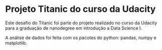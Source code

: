 # Projeto Titanic do curso da Udacity
Este desafio do Titanic foi parte do projeto realizado no curso da Udacity para a graduação de nanodegree em introdução a Data Science I.

A análise de dados foi feita com os pacotes do python: pandas, numpy e matplotlib.
